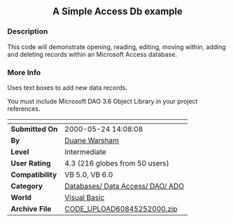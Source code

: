﻿<div align="center">

## A Simple Access Db example


</div>

### Description

This code will demonstrate opening, reading, editing, moving within, adding and deleting records within an Microsoft Access database.
 
### More Info
 
Uses text boxes to add new data records.

You must include Microsoft DAO 3.6 Object Library in your project references.


<span>             |<span>
---                |---
**Submitted On**   |2000-05-24 14:08:08
**By**             |[Duane Warsham](https://github.com/Planet-Source-Code/PSCIndex/blob/master/ByAuthor/duane-warsham.md)
**Level**          |Intermediate
**User Rating**    |4.3 (216 globes from 50 users)
**Compatibility**  |VB 5\.0, VB 6\.0
**Category**       |[Databases/ Data Access/ DAO/ ADO](https://github.com/Planet-Source-Code/PSCIndex/blob/master/ByCategory/databases-data-access-dao-ado__1-6.md)
**World**          |[Visual Basic](https://github.com/Planet-Source-Code/PSCIndex/blob/master/ByWorld/visual-basic.md)
**Archive File**   |[CODE\_UPLOAD60845252000\.zip](https://github.com/Planet-Source-Code/duane-warsham-a-simple-access-db-example__1-8329/archive/master.zip)








